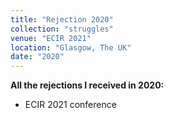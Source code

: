 ```yaml
---
title: "Rejection 2020"
collection: "struggles"
venue: "ECIR 2021"
location: "Glasgow, The UK"
date: "2020"
---
```

<b>All the rejections I received in 2020:</b>
* ECIR 2021 conference


